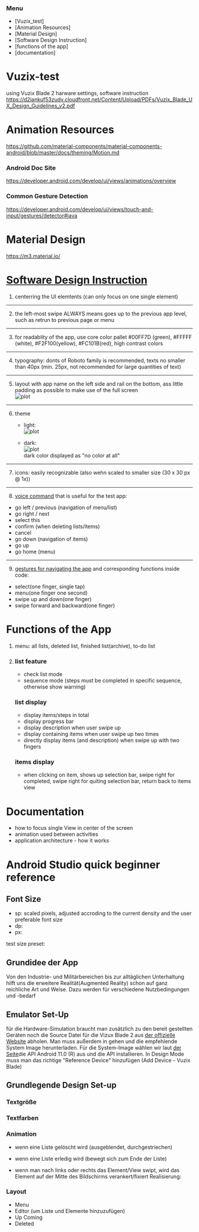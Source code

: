 ### Menu

- [Vuzix_test]
- [Animation Resources]
- [Material Design]
- [Software Design Instruction]
- [functions of the app]
- [documentation]

# Vuzix-test

using Vuzix Blade 2 harware settings, software instruction
https://d2iankuf53zudv.cloudfront.net/Content/Upload/PDFs/Vuzix_Blade_UX_Design_Guidelines_v2.pdf


# Animation Resources

https://github.com/material-components/material-components-android/blob/master/docs/theming/Motion.md

### Android Doc Site
https://developer.android.com/develop/ui/views/animations/overview

### Common Gesture Detection
https://developer.android.com/develop/ui/views/touch-and-input/gestures/detector#java

# Material Design
https://m3.material.io/



# [Software Design Instruction](https://d2iankuf53zudv.cloudfront.net/Content/Upload/PDFs/Vuzix_Blade_UX_Design_Guidelines_v2.pdf)

1. centerring the UI elemtents (can only focus on one single element)
***
2. the left-most swipe ALWAYS means goes up to the previous app level, such as retrun to previous page or menu
***
3. for readablity of the app, use core color pallet #00FF7D (green), #FFFFF (white), #F2F100(yellow), #FC101B(red), high contrast colors
***
4. typography: donts of Roboto family is recommended, texts no smaller than 40px (min. 25px, not recommended for large quantities of text)
***
5. layout with app name on the left side and rail on the bottom, ass little padding as possible to make use of the full screen <br />
![plot](./images/layout_example.png)
***
6. theme
    * light: <br />
    ![plot](./images/outdorr_light.png)
    
    * dark: <br />
    ![plot](./images/indoor_dark.png) <br />
    dark color displayed as "no color at all"
***
7. icons: easily recognizable (also wehn scaled to smaller size (30 x 30 px @ 1x))
***
8. [voice command](https://d2iankuf53zudv.cloudfront.net/Content/Upload/PDFs/Vuzix_Blade_UX_Design_Guidelines_v2.pdf#page=20) that is useful for the test app: <br />
- go left / previous (navigation of menu/list)
- go right / next
- select this
- confirm (when deleting lists/items)
- cancel
- go down (navigation of items)
- go up
- go home (menu)
***
9. [gestures for navigating the app](https://d2iankuf53zudv.cloudfront.net/Content/Upload/PDFs/Vuzix_Blade_UX_Design_Guidelines_v2.pdf#page=22) and corresponding functions inside code:
- select(one finger, single tap)
- menu(one finger one second)
- swipe up and down(one finger)
- swipe forward and backward(one finger)


# Functions of the App

1. menu: all lists, deleted list, finished list(archive), to-do list
2. ### list feature
    * check list mode <br />
    * sequence mode (steps must be completed in specific sequence, otherwise show warning)<br />

    ### list display 
    * display items/steps in total <br />
    * display progress bar <br />
    * display description when user swipe up <br />
    * display containing items when user swipe up two times <br />
    * directly display items (and description) when swipe up with two fingers <br />

    ### items display
    * when clicking on item, shows up selection bar, swipe right for completed, swipe right for  quiting selection bar, return back to items view <br />


# Documentation

 - how to focus single View in center of the screen
 - animation used between activities
 - application architecture - how it works


# Android Studio quick beginner reference
## Font Size
 - sp: scaled pixels, adjusted accroding to the current density and the user preferable font size
 - dp:
 - px:


 test size preset:



## Grundidee der App
 Von den Industrie- und Militärbereichen bis zur alltäglichen Unterhaltung hilft uns die erweitere Realität(Augmented Reality) schon auf ganz reichliche Art und Weise. Dazu werden für verschiedene Nutzbedingungen und -bedarf

## Emulator Set-Up
für die Hardware-Simulation braucht man zusätzlich zu den bereit gestellten Geräten noch die Source Datei für die Vizux Blade 2 aus [der offizielle Website](http://files.vuzix.com/Content/Upload/vuzix-blade_v2.xml) abholen. Man muss außerdem in <Tools-><SDK Manager> gehen und die empfehlende System Image herunterladen.  Für die System-Image wählen wir laut [der Seite](https://intercom.help/vuzix/en/articles/6233028-creating-a-device-profile)die API Android 11.0 (R) aus und die API installieren.
In Design Mode muss man das richtige "Reference Device" hinzufügen (Add Device - Vuzix Blade)

## Grundlegende Design Set-up

### Textgröße


### Textfarben


### Animation
- wenn eine Liste gelöscht wird (ausgeblendet, durchgestriechen)
- wenn eine Liste erledig wird (bewegt sich zum Ende der Liste)

- wenn man nach links oder rechts das Element/View swipt, wird das Element auf der Mitte des Bildschirms verankert/fixiert
    Realisierung:
### Layout

- Menu
- Editor (um Liste und Elemente hinzuzufügen)
- Up Coming
- Deleted